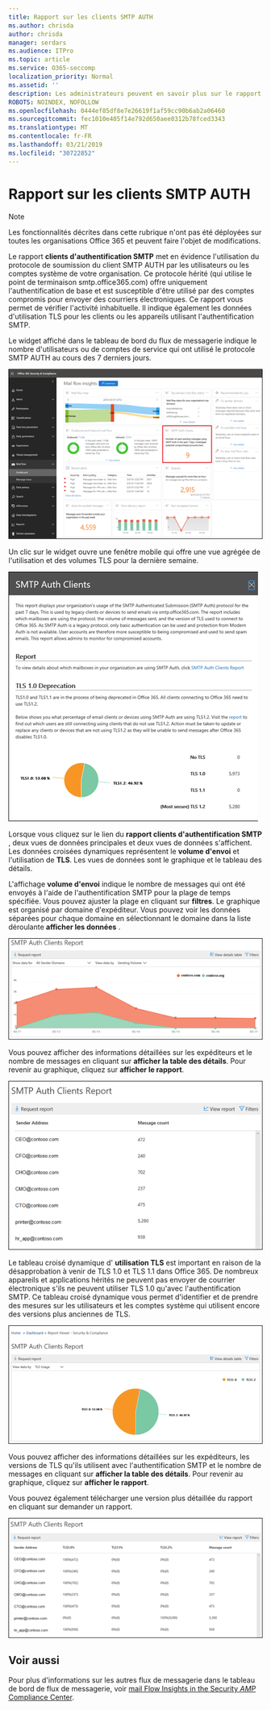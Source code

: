 ```yaml
---
title: Rapport sur les clients SMTP AUTH
ms.author: chrisda
author: chrisda
manager: serdars
ms.audience: ITPro
ms.topic: article
ms.service: O365-seccomp
localization_priority: Normal
ms.assetid: ''
description: Les administrateurs peuvent en savoir plus sur le rapport clients d'authentification SMTP dans le tableau de bord de flux de messagerie dans le centre de sécurité & de sécurité Office 365.
ROBOTS: NOINDEX, NOFOLLOW
ms.openlocfilehash: 0444ef85df8e7e26619f1af59cc90b6ab2a06460
ms.sourcegitcommit: fec1010e405f14e792d650aee0312b78fced3343
ms.translationtype: MT
ms.contentlocale: fr-FR
ms.lasthandoff: 03/21/2019
ms.locfileid: "30722852"
---
```

# <a name="smtp-auth-clients-report"></a>Rapport sur les clients SMTP AUTH

> [!NOTE]
> Les fonctionnalités décrites dans cette rubrique n'ont pas été déployées sur toutes les organisations Office 365 et peuvent faire l'objet de modifications.

Le rapport **clients d'authentification SMTP** met en évidence l'utilisation du protocole de soumission du client SMTP AUTH par les utilisateurs ou les comptes système de votre organisation. Ce protocole hérité (qui utilise le point de terminaison smtp.office365.com) offre uniquement l'authentification de base et est susceptible d'être utilisé par des comptes compromis pour envoyer des courriers électroniques.  Ce rapport vous permet de vérifier l'activité inhabituelle. Il indique également les données d'utilisation TLS pour les clients ou les appareils utilisant l'authentification SMTP.

Le widget affiché dans le tableau de bord du flux de messagerie indique le nombre d'utilisateurs ou de comptes de service qui ont utilisé le protocole SMTP AUTH au cours des 7 derniers jours.

![Rapport sur les clients SMTP AUTH dans le tableau de bord de flux de messagerie dans le centre de sécurité & de sécurité Office 365](media/smtp-auth-clients-report-selected.png)

Un clic sur le widget ouvre une fenêtre mobile qui offre une vue agrégée de l'utilisation et des volumes TLS pour la dernière semaine.

![Le menu volant dans le rapport clients SMTP AUTH](media/smtp-auth-clients-flyout.png)

Lorsque vous cliquez sur le lien du **rapport clients d'authentification SMTP** , deux vues de données principales et deux vues de données s'affichent. Les données croisées dynamiques représentent le **volume d'envoi** et l'utilisation de **TLS**. Les vues de données sont le graphique et le tableau des détails.

L'affichage **volume d'envoi** indique le nombre de messages qui ont été envoyés à l'aide de l'authentification SMTP pour la plage de temps spécifiée. Vous pouvez ajuster la plage en cliquant sur **filtres**. Le graphique est organisé par domaine d'expéditeur. Vous pouvez voir les données séparées pour chaque domaine en sélectionnant le domaine dans la liste déroulante **afficher les données** .

![Envoi de volume dans le rapport clients SMTP AUTH](media/smtp-auth-clients-report-sending-volume.png)

Vous pouvez afficher des informations détaillées sur les expéditeurs et le nombre de messages en cliquant sur **afficher la table des détails**. Pour revenir au graphique, cliquez sur **afficher le rapport**.

![Table des détails pour l'envoi de volume dans le rapport clients SMTP AUTH](media/smtp-auth-clients-report-details-sending-volume.png)

Le tableau croisé dynamique d' **utilisation TLS** est important en raison de la désapprobation à venir de TLS 1.0 et TLS 1.1 dans Office 365. De nombreux appareils et applications hérités ne peuvent pas envoyer de courrier électronique s'ils ne peuvent utiliser TLS 1.0 qu'avec l'authentification SMTP. Ce tableau croisé dynamique vous permet d'identifier et de prendre des mesures sur les utilisateurs et les comptes système qui utilisent encore des versions plus anciennes de TLS.

![Utilisation de TLS dans le rapport clients d'authentification SMTP](media/smtp-auth-clients-report-tls-usage.png)

Vous pouvez afficher des informations détaillées sur les expéditeurs, les versions de TLS qu'ils utilisent avec l'authentification SMTP et le nombre de messages en cliquant sur **afficher la table des détails**. Pour revenir au graphique, cliquez sur **afficher le rapport**.

Vous pouvez également télécharger une version plus détaillée du rapport en cliquant sur demander un rapport.

![Table des détails pour l'utilisation de TLS dans le rapport clients SMTP AUTH](media/smtp-auth-clients-report-details-tls-usage.png)

## <a name="see-also"></a>Voir aussi

Pour plus d'informations sur les autres flux de messagerie dans le tableau de bord de flux de messagerie, voir [mail Flow Insights in the Security _AMP_ Compliance Center](mail-flow-insights-v2.md).
